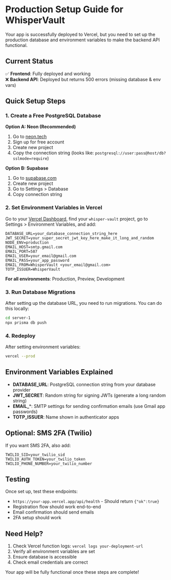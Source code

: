 # Production Setup Guide for WhisperVault

Your app is successfully deployed to Vercel, but you need to set up the production database and environment variables to make the backend API functional.

## Current Status
✅ **Frontend**: Fully deployed and working  
❌ **Backend API**: Deployed but returns 500 errors (missing database & env vars)

## Quick Setup Steps

### 1. Create a Free PostgreSQL Database

**Option A: Neon (Recommended)**
1. Go to [neon.tech](https://neon.tech)
2. Sign up for free account
3. Create new project
4. Copy the connection string (looks like: `postgresql://user:pass@host/db?sslmode=require`)

**Option B: Supabase**
1. Go to [supabase.com](https://supabase.com)
2. Create new project
3. Go to Settings > Database
4. Copy connection string

### 2. Set Environment Variables in Vercel

Go to your [Vercel Dashboard](https://vercel.com/dashboard), find your `whisper-vault` project, go to Settings > Environment Variables, and add:

```
DATABASE_URL=your_database_connection_string_here
JWT_SECRET=your_super_secret_jwt_key_here_make_it_long_and_random
NODE_ENV=production
EMAIL_HOST=smtp.gmail.com
EMAIL_PORT=587
EMAIL_USER=your_email@gmail.com
EMAIL_PASS=your_app_password
EMAIL_FROM=WhisperVault <your_email@gmail.com>
TOTP_ISSUER=WhisperVault
```

**For all environments**: Production, Preview, Development

### 3. Run Database Migrations

After setting up the database URL, you need to run migrations. You can do this locally:

```bash
cd server-1
npx prisma db push
```

### 4. Redeploy

After setting environment variables:
```bash
vercel --prod
```

## Environment Variables Explained

- **DATABASE_URL**: PostgreSQL connection string from your database provider
- **JWT_SECRET**: Random string for signing JWTs (generate a long random string)
- **EMAIL_***: SMTP settings for sending confirmation emails (use Gmail app passwords)
- **TOTP_ISSUER**: Name shown in authenticator apps

## Optional: SMS 2FA (Twilio)

If you want SMS 2FA, also add:
```
TWILIO_SID=your_twilio_sid
TWILIO_AUTH_TOKEN=your_twilio_token  
TWILIO_PHONE_NUMBER=your_twilio_number
```

## Testing

Once set up, test these endpoints:
- `https://your-app.vercel.app/api/health` - Should return `{"ok":true}`
- Registration flow should work end-to-end
- Email confirmation should send emails
- 2FA setup should work

## Need Help?

1. Check Vercel function logs: `vercel logs your-deployment-url`
2. Verify all environment variables are set
3. Ensure database is accessible
4. Check email credentials are correct

Your app will be fully functional once these steps are complete!
